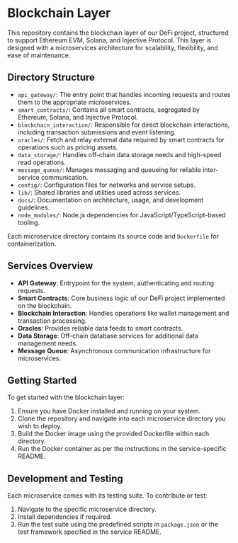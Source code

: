 # Blockchain Layer

This repository contains the blockchain layer of our DeFi project, structured to support Ethereum EVM, Solana, and Injective Protocol. This layer is designed with a microservices architecture for scalability, flexibility, and ease of maintenance.

## Directory Structure

- `api_gateway/`: The entry point that handles incoming requests and routes them to the appropriate microservices.
- `smart_contracts/`: Contains all smart contracts, segregated by Ethereum, Solana, and Injective Protocol.
- `blockchain_interaction/`: Responsible for direct blockchain interactions, including transaction submissions and event listening.
- `oracles/`: Fetch and relay external data required by smart contracts for operations such as pricing assets.
- `data_storage/`: Handles off-chain data storage needs and high-speed read operations.
- `message_queue/`: Manages messaging and queueing for reliable inter-service communication.
- `config/`: Configuration files for networks and service setups.
- `lib/`: Shared libraries and utilities used across services.
- `docs/`: Documentation on architecture, usage, and development guidelines.
- `node_modules/`: Node.js dependencies for JavaScript/TypeScript-based tooling.

Each microservice directory contains its source code and `Dockerfile` for containerization.

## Services Overview

- **API Gateway**: Entrypoint for the system, authenticating and routing requests.
- **Smart Contracts**: Core business logic of our DeFi project implemented on the blockchain.
- **Blockchain Interaction**: Handles operations like wallet management and transaction processing.
- **Oracles**: Provides reliable data feeds to smart contracts.
- **Data Storage**: Off-chain database services for additional data management needs.
- **Message Queue**: Asynchronous communication infrastructure for microservices.

## Getting Started

To get started with the blockchain layer:
1. Ensure you have Docker installed and running on your system.
2. Clone the repository and navigate into each microservice directory you wish to deploy.
3. Build the Docker image using the provided Dockerfile within each directory.
4. Run the Docker container as per the instructions in the service-specific README.

## Development and Testing

Each microservice comes with its testing suite. To contribute or test:
1. Navigate to the specific microservice directory.
2. Install dependencies if required.
3. Run the test suite using the predefined scripts in `package.json` or the test framework specified in the service README.



